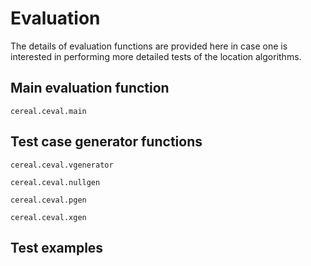 # Evaluation

The details of evaluation functions are provided here in case one is
interested in performing more detailed tests of the location algorithms.

## Main evaluation function

```@docs
cereal.ceval.main
```

## Test case generator functions

```@docs
cereal.ceval.vgenerator
```

```@docs
cereal.ceval.nullgen
```

```@docs
cereal.ceval.pgen
```

```@docs
cereal.ceval.xgen
```

## Test examples

